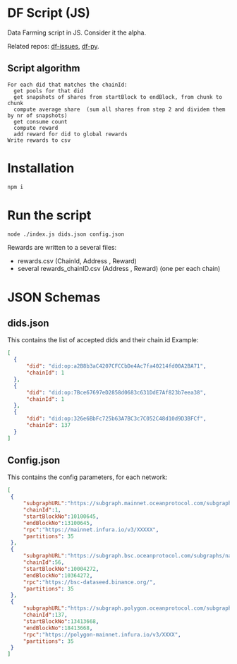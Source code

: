 # DF Script (JS)

Data Farming script in JS. Consider it the alpha.

Related repos: [df-issues](https://github.com/oceanprotocol/df-issues), [df-py](https://github.com/oceanprotocol/df-py).

## Script algorithm

```text
For each did that matches the chainId:
  get pools for that did
  get snapshots of shares from startBlock to endBlock, from chunk to chunk
  compute average share  (sum all shares from step 2 and dividem them by nr of snapshots)
  get consume count
  compute reward
  add reward for did to global rewards
Write rewards to csv
```

# Installation
```bash
npm i
```

# Run the script
```bash
node ./index.js dids.json config.json 
```
Rewards are written to a several files:
 - rewards.csv  (ChainId, Address , Reward)
 - several rewards_chainID.csv  (Address , Reward) (one per each chain)


# JSON Schemas

## dids.json
  This contains the list of accepted dids and their chain.id
  Example:
  ```json
  [
    {
        "did": "did:op:a2B8b3aC4207CFCCbDe4Ac7fa40214fd00A2BA71",
        "chainId": 1
    },
    {
        "did": "did:op:7Bce67697eD2858d0683c631DdE7Af823b7eea38",
        "chainId": 1
    },
    {
        "did": "did:op:326e6BbFc725b63A7BC3c7C052C48d10d9D3BFCf",
        "chainId": 137
    }
]
```

## Config.json
   This contains the config parameters, for each network:
   ```json
   [
    {
        "subgraphURL":"https://subgraph.mainnet.oceanprotocol.com/subgraphs/name/oceanprotocol/ocean-subgraph",
        "chainId":1,
        "startBlockNo":10100645,
        "endBlockNo":13100645,
        "rpc":"https://mainnet.infura.io/v3/XXXXX",
        "partitions": 35
    },
    {
        "subgraphURL":"https://subgraph.bsc.oceanprotocol.com/subgraphs/name/oceanprotocol/ocean-subgraph",
        "chainId":56,
        "startBlockNo":10004272,
        "endBlockNo":10364272,
        "rpc":"https://bsc-dataseed.binance.org/",
        "partitions": 35
    },
    {
        "subgraphURL":"https://subgraph.polygon.oceanprotocol.com/subgraphs/name/oceanprotocol/ocean-subgraph",
        "chainId":137,
        "startBlockNo":13413668,
        "endBlockNo":18413668,
        "rpc":"https://polygon-mainnet.infura.io/v3/XXXX",
        "partitions": 35
    }
]
   ```


